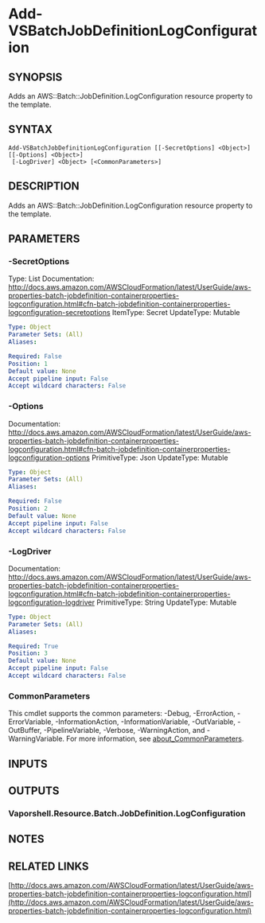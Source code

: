 # Add-VSBatchJobDefinitionLogConfiguration

## SYNOPSIS
Adds an AWS::Batch::JobDefinition.LogConfiguration resource property to the template.

## SYNTAX

```
Add-VSBatchJobDefinitionLogConfiguration [[-SecretOptions] <Object>] [[-Options] <Object>]
 [-LogDriver] <Object> [<CommonParameters>]
```

## DESCRIPTION
Adds an AWS::Batch::JobDefinition.LogConfiguration resource property to the template.

## PARAMETERS

### -SecretOptions
Type: List
Documentation: http://docs.aws.amazon.com/AWSCloudFormation/latest/UserGuide/aws-properties-batch-jobdefinition-containerproperties-logconfiguration.html#cfn-batch-jobdefinition-containerproperties-logconfiguration-secretoptions
ItemType: Secret
UpdateType: Mutable

```yaml
Type: Object
Parameter Sets: (All)
Aliases:

Required: False
Position: 1
Default value: None
Accept pipeline input: False
Accept wildcard characters: False
```

### -Options
Documentation: http://docs.aws.amazon.com/AWSCloudFormation/latest/UserGuide/aws-properties-batch-jobdefinition-containerproperties-logconfiguration.html#cfn-batch-jobdefinition-containerproperties-logconfiguration-options
PrimitiveType: Json
UpdateType: Mutable

```yaml
Type: Object
Parameter Sets: (All)
Aliases:

Required: False
Position: 2
Default value: None
Accept pipeline input: False
Accept wildcard characters: False
```

### -LogDriver
Documentation: http://docs.aws.amazon.com/AWSCloudFormation/latest/UserGuide/aws-properties-batch-jobdefinition-containerproperties-logconfiguration.html#cfn-batch-jobdefinition-containerproperties-logconfiguration-logdriver
PrimitiveType: String
UpdateType: Mutable

```yaml
Type: Object
Parameter Sets: (All)
Aliases:

Required: True
Position: 3
Default value: None
Accept pipeline input: False
Accept wildcard characters: False
```

### CommonParameters
This cmdlet supports the common parameters: -Debug, -ErrorAction, -ErrorVariable, -InformationAction, -InformationVariable, -OutVariable, -OutBuffer, -PipelineVariable, -Verbose, -WarningAction, and -WarningVariable. For more information, see [about_CommonParameters](http://go.microsoft.com/fwlink/?LinkID=113216).

## INPUTS

## OUTPUTS

### Vaporshell.Resource.Batch.JobDefinition.LogConfiguration
## NOTES

## RELATED LINKS

[http://docs.aws.amazon.com/AWSCloudFormation/latest/UserGuide/aws-properties-batch-jobdefinition-containerproperties-logconfiguration.html](http://docs.aws.amazon.com/AWSCloudFormation/latest/UserGuide/aws-properties-batch-jobdefinition-containerproperties-logconfiguration.html)

